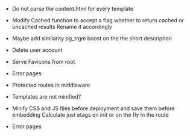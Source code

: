 * Do not parse the content.html for every template
* Modify Cached function to accept a flag whether to return cached or uncached results
  Rename it accordingly
* Maybe add similarity pg_trgm boost on the the short description

* Delete user account

* Serve Favicons from root
* Error pages
* Protected routes in middleware

* Templates are not minified?
* Minify CSS and JS files before deployment and save them before embedding
  Calculate just etags on init or on the fly in the route
* Error pages
